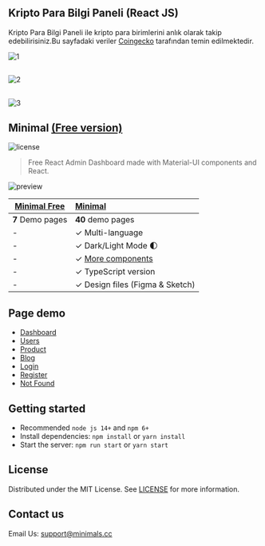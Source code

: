 ## Kripto Para Bilgi Paneli (React JS) 
Kripto Para Bilgi Paneli ile kripto para birimlerini anlık olarak takip edebilirisiniz.Bu sayfadaki veriler [Coingecko](https://www.coingecko.com/tr) tarafından temin edilmektedir.


![1](https://user-images.githubusercontent.com/74494292/131251316-d692faf2-913c-4565-989f-f9d434cb9a61.PNG)

##
![2](https://user-images.githubusercontent.com/74494292/131251324-8524bf47-7564-4b5f-baf5-56fcdd4100d8.PNG)

##
![3](https://user-images.githubusercontent.com/74494292/131251330-6dd29846-4133-484e-b9fa-3f8cd2f0f2fe.PNG)









## Minimal [(Free version)](https://minimal-kit-react.vercel.app/)
![license](https://img.shields.io/badge/license-MIT-blue.svg)

> Free React Admin Dashboard made with Material-UI components and React.

![preview](public/static/preview.png)

| [Minimal Free](https://minimal-kit-react.vercel.app/) | [Minimal](https://material-ui.com/store/items/minimal-dashboard/) |
| ----------------------------------------------------- | :---------------------------------------------------------------- |
| **7** Demo pages                                      | **40** demo pages                                                 |
| -                                                     | ✓ Multi-language                                                  |
| -                                                     | ✓ Dark/Light Mode 🌓                                              |
| -                                                     | ✓ [More components](https://minimals.cc/components)               |
| -                                                     | ✓ TypeScript version                                              |
| -                                                     | ✓ Design files (Figma & Sketch)                                   |

## Page demo

- [Dashboard](https://minimal-kit-react.vercel.app/dashboard/app)
- [Users](https://minimal-kit-react.vercel.app/dashboard/user)
- [Product](https://minimal-kit-react.vercel.app/dashboard/products)
- [Blog](https://minimal-kit-react.vercel.app/dashboard/blog)
- [Login](https://minimal-kit-react.vercel.app/login)
- [Register](https://minimal-kit-react.vercel.app/register)
- [Not Found](https://minimal-kit-react.vercel.app/404)

## Getting started

- Recommended `node js 14+` and `npm 6+`
- Install dependencies: `npm install` or `yarn install`
- Start the server: `npm run start` or `yarn start`

## License

Distributed under the MIT License. See [LICENSE](https://github.com/minimal-ui-kit/minimal.free/blob/main/LICENSE.md) for more information.

## Contact us

Email Us: support@minimals.cc
